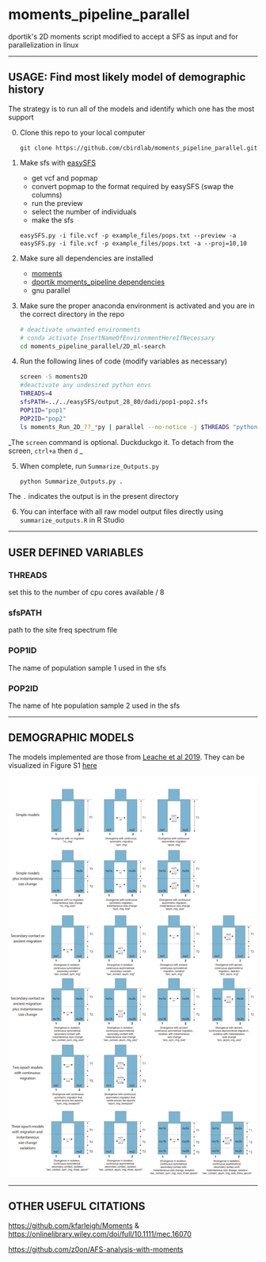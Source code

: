 # moments_pipeline_parallel
dportik's 2D moments script modified to accept a SFS as input and for parallelization in linux

---

## USAGE: Find most likely model of demographic history

The strategy is to run all of the models and identify which one has the most support

0. Clone this repo to your local computer
	```
	git clone https://github.com/cbirdlab/moments_pipeline_parallel.git
	```
	
2. Make sfs with [easySFS](https://github.com/isaacovercast/easySFS)
	* get vcf and popmap
	* convert popmap to the format required by easySFS (swap the columns)
	* run the preview
	* select the number of individuals
	* make the sfs
	```
	easySFS.py -i file.vcf -p example_files/pops.txt --preview -a
	easySFS.py -i file.vcf -p example_files/pops.txt -a --proj=10,10
	```
	
2. Make sure all dependencies are installed
    * [moments](https://bitbucket.org/simongravel/moments/src/master/)
    * [dportik moments_pipeline dependencies](https://github.com/dportik/moments_pipeline)
    * gnu parallel

3. Make sure the proper anaconda environment is activated and you are in the correct directory in the repo
	```bash
	# deactivate unwanted environments
	# conda activate InsertNameOfEnvironmentHereIfNecessary
	cd moments_pipeline_parallel/2D_ml-search
	```

4. Run the following lines of code (modify variables as necessary)
	```bash
	screen -S moments2D
	#deactivate any undesired python envs
	THREADS=4 
	sfsPATH=../../easySFS/output_28_80/dadi/pop1-pop2.sfs
	POP1ID="pop1"
	POP2ID="pop2"
	ls moments_Run_2D_??_*py | parallel --no-notice -j $THREADS "python {} $sfsPATH $POP1ID $POP2ID"
	```
 _The `screen` command is optional.  Duckduckgo it.  To detach from the screen, `ctrl+a`  then `d` _

5. When complete, run `Summarize_Outputs.py` 
	```bash
	python Summarize_Outputs.py .
	```
  The `.` indicates the output is in the present directory
  
6. You can interface with all raw model output files directly using `summarize_outputs.R` in R Studio


---

## USER DEFINED VARIABLES
### THREADS

set this to the number of cpu cores available / 8

### sfsPATH

path to the site freq spectrum file

### POP1ID

The name of population sample 1 used in the sfs

### POP2ID

The name of hte population sample 2 used in the sfs

---

## DEMOGRAPHIC MODELS

The models implemented are those from [Leache et al 2019](https://onlinelibrary.wiley.com/doi/10.1111/jbi.13716).  They can be visualized in Figure S1 [here](jbi13716-sup-0001-supinfo.pdf)

![](Leache_etal_2019_figS1.PNG)

--- 

## OTHER USEFUL CITATIONS

https://github.com/kfarleigh/Moments & https://onlinelibrary.wiley.com/doi/full/10.1111/mec.16070

https://github.com/z0on/AFS-analysis-with-moments




